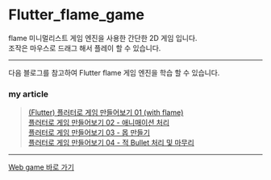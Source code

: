 # Flutter_flame_game

flame 미니멀리스트 게임 엔진을 사용한 간단한 2D 게임 입니다.<br/>
조작은 마우스로 드래그 해서 플레이 할 수 있습니다.

***

다음 블로그를 참고하여 Flutter flame 게임 엔진을 학습 할 수 있습니다.<br/>

### my article
> [(Flutter) 플러터로 게임 만들어보기 01 (with flame)](https://blog.arong.info/flutter/2023/01/19/Flutter-%ED%94%8C%EB%9F%AC%ED%84%B0%EB%A1%9C-%EA%B2%8C%EC%9E%84-%EB%A7%8C%EB%93%A4%EC%96%B4%EB%B3%B4%EA%B8%B0-(with-flame).html)<br/>
> [플러터로 게임 만들어보기 02 - 애니매이션 처리](https://blog.arong.info/flutter/2023/01/26/Flutter-%ED%94%8C%EB%9F%AC%ED%84%B0%EB%A1%9C-%EA%B2%8C%EC%9E%84-%EB%A7%8C%EB%93%A4%EC%96%B4%EB%B3%B4%EA%B8%B0-(with-flame)-%EC%95%A0%EB%8B%88%EB%A7%A4%EC%9D%B4%EC%85%98.html)<br/>
> [플러터로 게임 만들어보기 03 - 몹 만들기](https://blog.arong.info/flutter/2023/01/30/Flutter-%ED%94%8C%EB%9F%AC%ED%84%B0%EB%A1%9C-%EA%B2%8C%EC%9E%84-%EB%A7%8C%EB%93%A4%EC%96%B4%EB%B3%B4%EA%B8%B0-(with-flame)-%EB%AA%B9-%EB%A7%8C%EB%93%A4%EA%B8%B0.html)<br/>
> [플러터로 게임 만들어보기 04 - 적 Bullet 처리 및 마무리](https://blog.arong.info/flutter/2023/01/31/Flutter-%ED%94%8C%EB%9F%AC%ED%84%B0%EB%A1%9C-%EA%B2%8C%EC%9E%84-%EB%A7%8C%EB%93%A4%EC%96%B4%EB%B3%B4%EA%B8%B0-(with-flame)-%EC%A0%81-Bullet-%EC%B2%98%EB%A6%AC-%EB%B0%8F-%EB%A7%88%EB%AC%B4%EB%A6%AC.html)<br/>

***

[Web game 바로 가기](https://blog.arong.info/Flutter_flame_webgame)
